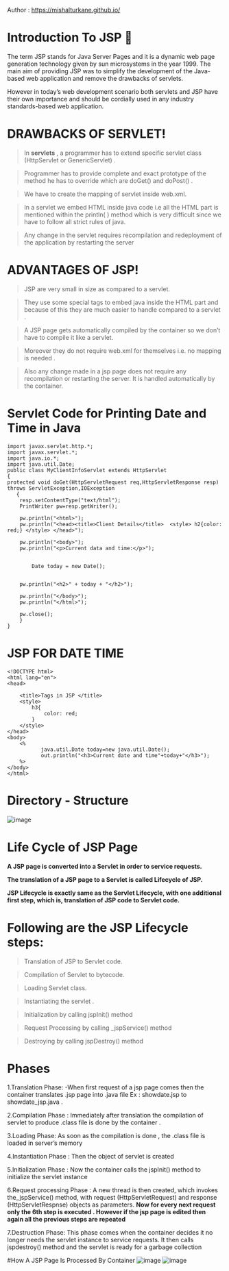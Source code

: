 Author : https://mishalturkane.github.io/
# Introduction To JSP 📝
The term JSP stands for Java Server Pages and it is a dynamic web page generation technology given by sun microsystems in the year 1999. 
The main aim of providing JSP was to simplify the development of the Java-based web application and remove the drawbacks of servlets. 

However in today’s web development scenario both servlets and JSP have their own importance and should be cordially used in any industry standards-based web application.

# DRAWBACKS OF SERVLET! 
>In **servlets** , a programmer has to extend specific servlet class (HttpServlet or GenericServlet) .


>Programmer has to provide complete and exact prototype of the method he has to override which are doGet() and doPost() .

>We have to create the mapping of servlet inside web.xml.

>In a servlet we embed HTML inside java code i.e all the HTML part is mentioned within the println( ) method which is very difficult since we have to follow all strict rules of java.

>Any change in the servlet requires recompilation and redeployment of the application by restarting the server


# ADVANTAGES  OF  JSP!
>JSP  are very small in size as compared to a servlet.

>They use some special tags to embed java inside the HTML part and because of this they are much easier to handle compared to a servlet . 

>A JSP page gets automatically compiled by the container so we don’t have to compile it like a servlet.

>Moreover they do not require web.xml for themselves i.e. no mapping is needed .

>Also any change made in a jsp page does not require any recompilation or restarting the server. It is handled automatically by the container.

# Servlet Code for Printing Date and Time in Java

```
import javax.servlet.http.*;
import javax.servlet.*;
import java.io.*;
import java.util.Date;
public class MyClientInfoServlet extends HttpServlet
{
protected void doGet(HttpServletRequest req,HttpServletResponse resp) throws ServletException,IOException
   {
 	resp.setContentType("text/html");
	PrintWriter pw=resp.getWriter();

	pw.println("<html>");
	pw.println("<head><title>Client Details</title>  <style> h2{color: red;} </style> </head>");

	pw.println("<body>");
	pw.println("<p>Current data and time:</p>");

	
        Date today = new Date();
        
        
	pw.println("<h2>" + today + "</h2>");

	pw.println("</body>");
	pw.println("</html>");

	pw.close();
    }
}
```
# JSP  FOR  DATE TIME
```
<!DOCTYPE html>
<html lang="en">
<head>
   
    <title>Tags in JSP </title>
    <style>
        h3{
            color: red;
        }
    </style>
</head>
<body>
    <%
           java.util.Date today=new java.util.Date();
           out.println("<h3>Current date and time"+today+"</h3>");
    %>
</body>
</html>
```
# Directory - Structure 
![image](https://github.com/mishalturkane/JSP/assets/95625543/dac81033-8771-438f-865d-32df5c53a15b)

# Life Cycle of JSP Page
**A JSP page is converted into a Servlet in order to service requests.**

**The translation of a JSP page to a Servlet is called Lifecycle of JSP.**

**JSP Lifecycle is exactly same as the Servlet Lifecycle, with one additional first step, which is, translation of JSP code to Servlet code.**

# Following are the JSP Lifecycle steps:

>Translation of JSP to Servlet code.

>Compilation of Servlet to bytecode.

>Loading Servlet class.

>Instantiating the servlet .

>Initialization by calling jspInit() method

>Request Processing by calling _jspService() method

>Destroying by calling jspDestroy() method
# Phases
1.Translation Phase:  -When first request  of a jsp page comes then  the container translates .jsp page into .java file 
			Ex : showdate.jsp to showdate_jsp.java .
   
2.Compilation Phase : Immediately after translation the compilation of  servlet to produce .class file is done by the container .

3.Loading Phase: As soon as the compilation is done , the .class file is loaded in server’s memory

4.Instantiation Phase : Then the object of servlet is created 


5.Initialization Phase  : Now the container calls the jspInit() method to initialize the servlet instance

6.Request processing Phase : A new thread is then created, which invokes the_jspService() method, with  request (HttpServletRequest) and response (HttpServletRespnse) objects as parameters.
**Now for every next request only the 6th step is executed . However if the jsp page is edited then again all the previous steps are repeated**


7.Destruction Phase: This phase comes when the container decides it no longer needs the servlet instance to service requests. It then calls jspdestroy() method and the servlet is ready for a garbage collection


#How A JSP Page Is Processed By Container 
![image](https://github.com/mishalturkane/JSP/assets/95625543/e14b3015-db10-47a1-8d70-c47e6cb36072)
![image](https://github.com/mishalturkane/JSP/assets/95625543/41cbfcff-7f89-4b34-8249-750ef92e3c67)

